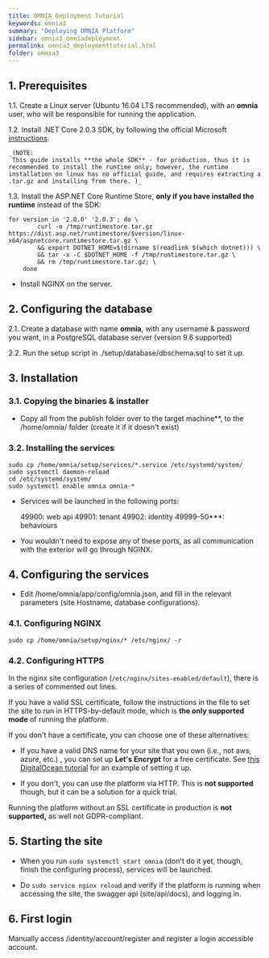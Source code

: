 ```yaml
---
title: OMNIA Deployment Tutorial
keywords: omnia3
summary: "Deploying OMNIA Platform"
sidebar: omnia3_omniadeployment
permalink: omnia3_deploymenttutorial.html
folder: omnia3
---
```



## 1. Prerequisites

1.1. Create a Linux server (Ubuntu 16.04 LTS recommended), with an **omnia** user, who will be responsible for running the application.

1.2. Install .NET Core 2.0.3 SDK, by following the official Microsoft [instructions](https://docs.microsoft.com/en-us/dotnet/core/linux-prerequisites?tabs=netcore2x).

    _(NOTE: 
     This guide installs **the whole SDK** - for production, thus it is recommended to install the runtime only; however, the runtime installation on linux has no official guide, and requires extracting a .tar.gz and installing from there. )_

1.3. Install the ASP.NET Core Runtime Store, **only if you have installed the runtime** instead of the SDK:
```
for version in '2.0.0' '2.0.3'; do \
        curl -o /tmp/runtimestore.tar.gz https://dist.asp.net/runtimestore/$version/linux-x64/aspnetcore.runtimestore.tar.gz \
        && export DOTNET_HOME=$(dirname $(readlink $(which dotnet))) \
        && tar -x -C $DOTNET_HOME -f /tmp/runtimestore.tar.gz \
        && rm /tmp/runtimestore.tar.gz; \
    done
```

- Install NGINX on the server.

## 2. Configuring the database
2.1. Create a database with name **omnia**, with any username & password you want, in a PostgreSQL database server (version 9.6 supported)

2.2. Run the setup script in ./setup/database/dbschema.sql to set it up.

## 3. Installation 

### 3.1. Copying the binaries & installer
- Copy all from the publish folder over to the target machine**, to the /home/omnia/ folder (create it if it doesn't exist)

### 3.2. Installing the services

```
sudo cp /home/omnia/setup/services/*.service /etc/systemd/system/
sudo systemctl daemon-reload
cd /etc/systemd/system/
sudo systemctl enable omnia omnia-*
```

- Services will be launched in the following ports:

    49900: web api
    49901: tenant
    49902: identity
    49999-50***: behaviours

- You wouldn't need to expose any of these ports, as all communication with the exterior will go through NGINX.

## 4. Configuring the services

- Edit /home/omnia/app/config/omnia.json, and fill in the relevant parameters (site Hostname, database configurations).

### 4.1. Configuring NGINX
```
sudo cp /home/omnia/setup/nginx/* /etc/nginx/ -r
```


### 4.2. Configuring HTTPS

In the nginx site configuration (`/etc/nginx/sites-enabled/default`), there is a series of commented out lines. 

If you have a valid SSL certificate, follow the instructions in the file to set the site to run in HTTPS-by-default mode, which is **the only supported mode** of running the platform.

If you don't have a certificate, you can choose one of these alternatives:
- If you have a valid DNS name for your site that you own (i.e., not aws, azure, etc.) , you can set up **Let's Encrypt** for a free certificate. See [this DigitalOcean tutorial](https://www.digitalocean.com/community/tutorials/how-to-secure-nginx-with-let-s-encrypt-on-ubuntu-16-04) for an example of setting it up.

- If you don't, you can use the platform via HTTP. This is **not supported** though, but it can be a solution for a quick trial.

Running the platform without an SSL certificate in production is **not supported,** as well not GDPR-compliant.

## 5. Starting the site
- When you run `sudo systemctl start omnia` (don't do it yet, though, finish the configuring process), services will be launched.

- Do `sudo service nginx reload` and verify if the platform is running when accessing the site, the swagger api (site/api/docs), and logging in.

## 6. First login
Manually access <siteUrl>/identity/account/register and register a login accessible account.
